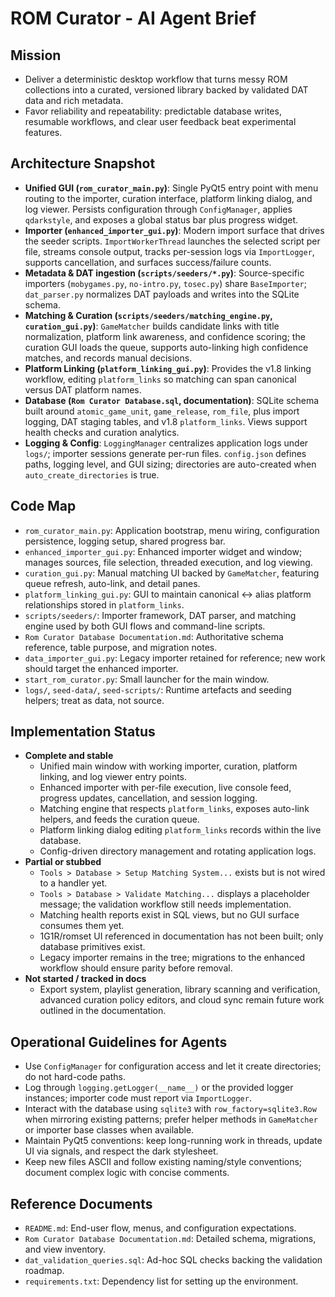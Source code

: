 # ROM Curator - AI Agent Brief

## Mission
- Deliver a deterministic desktop workflow that turns messy ROM collections into a curated, versioned library backed by validated DAT data and rich metadata.
- Favor reliability and repeatability: predictable database writes, resumable workflows, and clear user feedback beat experimental features.

## Architecture Snapshot
- **Unified GUI (`rom_curator_main.py`)**: Single PyQt5 entry point with menu routing to the importer, curation interface, platform linking dialog, and log viewer. Persists configuration through `ConfigManager`, applies `qdarkstyle`, and exposes a global status bar plus progress widget.
- **Importer (`enhanced_importer_gui.py`)**: Modern import surface that drives the seeder scripts. `ImportWorkerThread` launches the selected script per file, streams console output, tracks per-session logs via `ImportLogger`, supports cancellation, and surfaces success/failure counts.
- **Metadata & DAT ingestion (`scripts/seeders/*.py`)**: Source-specific importers (`mobygames.py`, `no-intro.py`, `tosec.py`) share `BaseImporter`; `dat_parser.py` normalizes DAT payloads and writes into the SQLite schema.
- **Matching & Curation (`scripts/seeders/matching_engine.py`, `curation_gui.py`)**: `GameMatcher` builds candidate links with title normalization, platform link awareness, and confidence scoring; the curation GUI loads the queue, supports auto-linking high confidence matches, and records manual decisions.
- **Platform Linking (`platform_linking_gui.py`)**: Provides the v1.8 linking workflow, editing `platform_links` so matching can span canonical versus DAT platform names.
- **Database (`Rom Curator Database.sql`, documentation)**: SQLite schema built around `atomic_game_unit`, `game_release`, `rom_file`, plus import logging, DAT staging tables, and v1.8 `platform_links`. Views support health checks and curation analytics.
- **Logging & Config**: `LoggingManager` centralizes application logs under `logs/`; importer sessions generate per-run files. `config.json` defines paths, logging level, and GUI sizing; directories are auto-created when `auto_create_directories` is true.

## Code Map
- `rom_curator_main.py`: Application bootstrap, menu wiring, configuration persistence, logging setup, shared progress bar.
- `enhanced_importer_gui.py`: Enhanced importer widget and window; manages sources, file selection, threaded execution, and log viewing.
- `curation_gui.py`: Manual matching UI backed by `GameMatcher`, featuring queue refresh, auto-link, and detail panes.
- `platform_linking_gui.py`: GUI to maintain canonical <-> alias platform relationships stored in `platform_links`.
- `scripts/seeders/`: Importer framework, DAT parser, and matching engine used by both GUI flows and command-line scripts.
- `Rom Curator Database Documentation.md`: Authoritative schema reference, table purpose, and migration notes.
- `data_importer_gui.py`: Legacy importer retained for reference; new work should target the enhanced importer.
- `start_rom_curator.py`: Small launcher for the main window.
- `logs/`, `seed-data/`, `seed-scripts/`: Runtime artefacts and seeding helpers; treat as data, not source.

## Implementation Status
- **Complete and stable**
  - Unified main window with working importer, curation, platform linking, and log viewer entry points.
  - Enhanced importer with per-file execution, live console feed, progress updates, cancellation, and session logging.
  - Matching engine that respects `platform_links`, exposes auto-link helpers, and feeds the curation queue.
  - Platform linking dialog editing `platform_links` records within the live database.
  - Config-driven directory management and rotating application logs.
- **Partial or stubbed**
  - `Tools > Database > Setup Matching System...` exists but is not wired to a handler yet.
  - `Tools > Database > Validate Matching...` displays a placeholder message; the validation workflow still needs implementation.
  - Matching health reports exist in SQL views, but no GUI surface consumes them yet.
  - 1G1R/romset UI referenced in documentation has not been built; only database primitives exist.
  - Legacy importer remains in the tree; migrations to the enhanced workflow should ensure parity before removal.
- **Not started / tracked in docs**
  - Export system, playlist generation, library scanning and verification, advanced curation policy editors, and cloud sync remain future work outlined in the documentation.

## Operational Guidelines for Agents
- Use `ConfigManager` for configuration access and let it create directories; do not hard-code paths.
- Log through `logging.getLogger(__name__)` or the provided logger instances; importer code must report via `ImportLogger`.
- Interact with the database using `sqlite3` with `row_factory=sqlite3.Row` when mirroring existing patterns; prefer helper methods in `GameMatcher` or importer base classes when available.
- Maintain PyQt5 conventions: keep long-running work in threads, update UI via signals, and respect the dark stylesheet.
- Keep new files ASCII and follow existing naming/style conventions; document complex logic with concise comments.

## Reference Documents
- `README.md`: End-user flow, menus, and configuration expectations.
- `Rom Curator Database Documentation.md`: Detailed schema, migrations, and view inventory.
- `dat_validation_queries.sql`: Ad-hoc SQL checks backing the validation roadmap.
- `requirements.txt`: Dependency list for setting up the environment.
